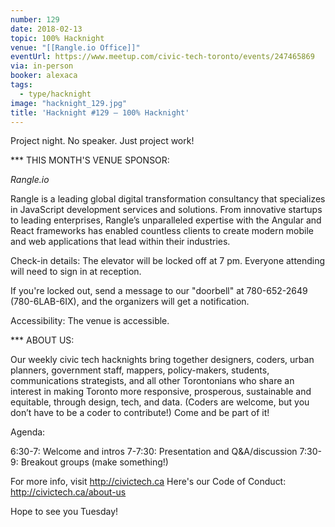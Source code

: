 ```yaml
---
number: 129
date: 2018-02-13
topic: 100% Hacknight
venue: "[[Rangle.io Office]]"
eventUrl: https://www.meetup.com/civic-tech-toronto/events/247465869
via: in-person
booker: alexaca
tags:
  - type/hacknight
image: "hacknight_129.jpg"
title: 'Hacknight #129 – 100% Hacknight'
---
```


Project night. No speaker. Just project work!

*** THIS MONTH'S VENUE SPONSOR:

*Rangle.io*

Rangle is a leading global digital transformation consultancy that specializes in JavaScript development services and solutions. From innovative startups to leading enterprises, Rangle’s unparalleled expertise with the Angular and React frameworks has enabled countless clients to create modern mobile and web applications that lead within their industries.

Check-in details: The elevator will be locked off at 7 pm. Everyone attending will need to sign in at reception.

If you're locked out, send a message to our "doorbell" at 780-652-2649 (780-6LAB-6IX), and the organizers will get a notification.

Accessibility: The venue is accessible.

*** ABOUT US:

Our weekly civic tech hacknights bring together designers, coders, urban planners, government staff, mappers, policy-makers, students, communications strategists, and all other Torontonians who share an interest in making Toronto more responsive, prosperous, sustainable and equitable, through design, tech, and data. (Coders are welcome, but you don’t have to be a coder to contribute!) Come and be part of it!

Agenda:

6:30-7: Welcome and intros
7-7:30: Presentation and Q&A/discussion
7:30-9: Breakout groups (make something!)

For more info, visit http://civictech.ca
Here's our Code of Conduct: http://civictech.ca/about-us

Hope to see you Tuesday!